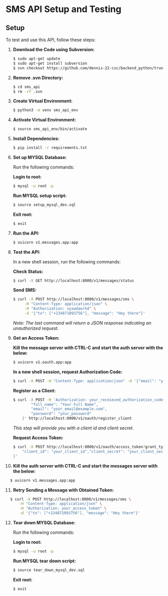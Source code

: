# SMS API Setup and Testing

## Setup

To test and use this API, follow these steps:

1. **Download the Code using Subversion:**
    ```bash
    $ sudo apt-get update
    $ sudo apt-get install subversion
    $ svn checkout https://github.com/dennis-22-csc/backend_python/trunk/api/fast_api/application/sms_api
    ```

2. **Remove .svn Directory:**
    ```bash
    $ cd sms_api
    $ rm -rf .svn
    ```

3. **Create Virtual Environment:**
    ```bash
    $ python3 -m venv sms_api_env
    ```

4. **Activate Virtual Environment:**
    ```bash
    $ source sms_api_env/bin/activate
    ```

5. **Install Dependencies:**
    ```bash
    $ pip install -r requirements.txt
    ```

6. **Set up MYSQL Database:**

    Run the following commands:

    **Login to root:**
    ```bash
    $ mysql -u root -p
    ```

    **Run MYSQL setup script:**
    ```bash
    $ source setup_mysql_dev.sql
    ```

    **Exit root:**
    ```bash
    $ exit 
    ```

7. **Run the API:**
    ```bash
    $ uvicorn v1.messages.app:app
    ```

8. **Test the API:**

    In a new shell session, run the following commands:

    **Check Status:**
    ```bash
    $ curl -X GET http://localhost:8000/v1/messages/status
    ```
    
    **Send SMS:**
    ```bash
    $ curl -X POST http://localhost:8000/v1/messages/sms \
         -H "Content-Type: application/json" \
         -H "Authorization: xyxwdaorhd" \
         -d '{"to": ["+234871093756"], "message": "Hey there"}' 
    ```
    *Note: The last command will return a JSON response indicating an unauthorized request.*

9. **Get an Access Token:**

    **Kill the message server with CTRL-C and start the auth server with the below:**
    ```bash
    $ uvicorn v1.oauth.app:app
    ```
    
    **In a new shell session, request Authorization Code:**
    ```bash
    $ curl -X POST -H "Content-Type: application/json" -d '{"email": "your_email@example.com"}' http://localhost:8000/v1/oauth/auth_code
    ```
	
    **Register as a Client:**
    ```bash
    $ curl -X POST -H 'Authorization: your_receieved_authorization_code' -H "Content-Type: application/json" -d '{
            "full_name": "Your Full Name",
            "email": "your_email@example.com",
            "password": "your_password"
        }' http://localhost:8000/v1/oauth/register_client
    ```

    *This step will provide you with a client id and client secret.*

    **Request Access Token:**
    ```bash
    $ curl -X POST http://localhost:8000/v1/oauth/access_token?grant_type=client_credentials -H 'Content-Type: application/json' -d '{
        "client_id": "your_client_id","client_secret": "your_client_secret"
    }'
    ```
	
10. **Kill the auth server with CTRL-C and start the messages server with the below:**
  ```bash
    $ uvicorn v1.messages.app:app
  ```
    
11. **Retry Sending a Message with Obtained Token:**
  ```bash
    $ curl -X POST http://localhost:8000/v1/messages/sms \
        -H "Content-Type: application/json" \
        -H "Authorization: your_access_token" \
        -d '{"to": ["+234871093756"], "message": "Hey there"}'
  ```

12. **Tear down MYSQL Database:**

    Run the following commands:

    **Login to root:**
    ```bash
    $ mysql -u root -p
    ```

    **Run MYSQL tear down script:**
    ```bash
    $ source tear_down_mysql_dev.sql
    ```

    **Exit root:**
    ```bash
    $ exit 
    ```
